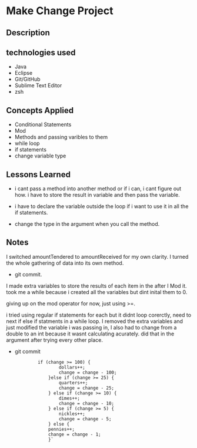 # Make Change Project

## Description

## technologies used
 - Java
 - Eclipse
 - Git/GitHub
 - Sublime Text Editor
 - zsh

 ## Concepts Applied

  - Conditional Statements
  - Mod
  - Methods and passing varibles to them
  - while loop
  - if statements
  - change variable type


 ## Lessons Learned

 -	i cant pass a method into another method or if i can, i cant figure out how. i have to store the result in variable and then pass the variable.  

 - i have to declare the variable outside the loop if i want to use it in all the if statements. 

 - change the type in the argument when you call the method. 

 ## Notes

 I switched amountTendered to amountReceived for my own clarity. 
 I turned the whole gathering of data into its own method. 
 - git commit. 

I made extra variables to store the results of each item in the after I Mod it. took me a while because i created all the variables but dint inital them to 0. 

giving up on the mod operator for now, just using >=.

 i tried using regular if statements for each but it didnt loop corerctly,  need to next if else if statments in a while loop. I removed the extra variables and just modified the variable i was passing in, I also had to change from a double to an int because it wasnt calculating acurately. did that in the argument after trying every other place. 
- git commit
```while (change > 0) {
			if (change >= 100) { 
					dollars++; 
					change = change - 100;
				}else if (change >= 25) { 
					quarters++; 
					change = change - 25;
				} else if (change >= 10) { 
					dimes++; 
					change = change - 10;
				} else if (change >= 5) { 
					nickles++; 
					change = change - 5;
				} else { 
				pennies++; 
				change = change - 1;
				}`









